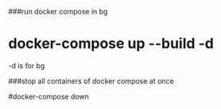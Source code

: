 ###run docker compose in bg

# docker-compose up --build -d
-d is for bg

###stop all containers of docker compose at once

#docker-compose down